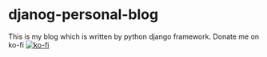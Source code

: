 # djanog-personal-blog
This is my blog which is written by python django framework. 
Donate me on ko-fi
[![ko-fi](https://ko-fi.com/img/githubbutton_sm.svg)](https://ko-fi.com/Y8Y84NMO1)

